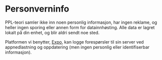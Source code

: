 # Personverninfo

PPL-teori samler ikke inn noen personlig informasjon, har ingen reklame, og heller ingen sporing eller annen form for datainnhøsting. Alle data er lagret lokalt på din enhet, og blir aldri sendt noe sted.

Platformen vi benytter, [Expo](https://expo.io/privacy-explained), kan logge forespørsler til sin server ved appnedlastning og oppdatering (men ingen personlig eller identifiserbar informasjon).